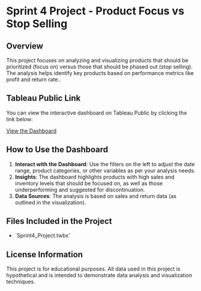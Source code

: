 # Sprint 4 Project - Product Focus vs Stop Selling

## Overview

This project focuses on analyzing and visualizing products that should be prioritized (focus on) versus those that should be phased out (stop selling). The analysis helps identify key products based on performance metrics like profit and return rate..

## Tableau Public Link

You can view the interactive dashboard on Tableau Public by clicking the link below:

[View the Dashboard](https://public.tableau.com/views/Sprint4Project_17361157369000/ProductstoFocusonvs_StopSelling?:language=en-US&publish=yes&:sid=&:redirect=auth&:display_count=n&:origin=viz_share_link)

## How to Use the Dashboard

1. **Interact with the Dashboard**: Use the filters on the left to adjust the date range, product categories, or other variables as per your analysis needs.
2. **Insights**: The dashboard highlights products with high sales and inventory levels that should be focused on, as well as those underperforming and suggested for discontinuation.
3. **Data Sources**: The analysis is based on sales and return data (as outlined in the visualization).

## Files Included in the Project

- `Sprint4_Project.twbx’

## License Information

This project is for educational purposes. All data used in this project is hypothetical and is intended to demonstrate data analysis and visualization techniques.

